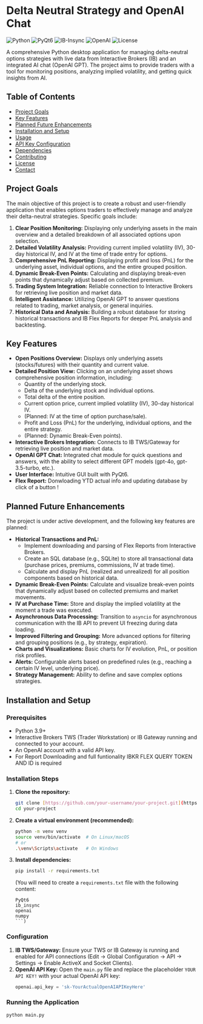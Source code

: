 # Delta Neutral Strategy and OpenAI Chat

![Python](https://img.shields.io/badge/Python-3.9+-blue.svg)
![PyQt6](https://img.shields.io/badge/GUI-PyQt6-green.svg)
![IB-Insync](https://img.shields.io/badge/BrokerAPI-IB--Insync-orange.svg)
![OpenAI](https://img.shields.io/badge/AI-OpenAI-purple.svg)
![License](https://img.shields.io/badge/License-MIT-lightgrey.svg)

A comprehensive Python desktop application for managing delta-neutral options strategies with live data from Interactive Brokers (IB) and an integrated AI chat (OpenAI GPT). The project aims to provide traders with a tool for monitoring positions, analyzing implied volatility, and getting quick insights from AI.

## Table of Contents

- [Project Goals](#project-goals)
- [Key Features](#key-features)
- [Planned Future Enhancements](#planned-future-enhancements)
- [Installation and Setup](#installation-and-setup)
- [Usage](#usage)
- [API Key Configuration](#api-key-configuration)
- [Dependencies](#dependencies)
- [Contributing](#contributing)
- [License](#license)
- [Contact](#contact)

## Project Goals

The main objective of this project is to create a robust and user-friendly application that enables options traders to effectively manage and analyze their delta-neutral strategies. Specific goals include:

1.  **Clear Position Monitoring:** Displaying only underlying assets in the main overview and a detailed breakdown of all associated options upon selection.
2.  **Detailed Volatility Analysis:** Providing current implied volatility (IV), 30-day historical IV, and IV at the time of trade entry for options.
3.  **Comprehensive PnL Reporting:** Displaying profit and loss (PnL) for the underlying asset, individual options, and the entire grouped position.
4.  **Dynamic Break-Even Points:** Calculating and displaying break-even points that dynamically adjust based on collected premium.
5.  **Trading System Integration:** Reliable connection to Interactive Brokers for retrieving live position and market data.
6.  **Intelligent Assistance:** Utilizing OpenAI GPT to answer questions related to trading, market analysis, or general inquiries.
7.  **Historical Data and Analysis:** Building a robust database for storing historical transactions and IB Flex Reports for deeper PnL analysis and backtesting.

## Key Features

* **Open Positions Overview:** Displays only underlying assets (stocks/futures) with their quantity and current value.
* **Detailed Position View:** Clicking on an underlying asset shows comprehensive position information, including:
    * Quantity of the underlying stock.
    * Delta of the underlying stock and individual options.
    * Total delta of the entire position.
    * Current option price, current implied volatility (IV), 30-day historical IV.
    * (Planned: IV at the time of option purchase/sale).
    * Profit and Loss (PnL) for the underlying, individual options, and the entire strategy.
    * (Planned: Dynamic Break-Even points).
* **Interactive Brokers Integration:** Connects to IB TWS/Gateway for retrieving live position and market data.
* **OpenAI GPT Chat:** Integrated chat module for quick questions and answers, with the ability to select different GPT models (gpt-4o, gpt-3.5-turbo, etc.).
* **User Interface:** Intuitive GUI built with PyQt6.
* **Flex Report:** Donwloading YTD actual info and updating database by click of a button !

## Planned Future Enhancements

The project is under active development, and the following key features are planned:

* **Historical Transactions and PnL:**
    * Implement downloading and parsing of Flex Reports from Interactive Brokers.
    * Create an SQL database (e.g., SQLite) to store all transactional data (purchase prices, premiums, commissions, IV at trade time).
    * Calculate and display PnL (realized and unrealized) for all position components based on historical data.
* **Dynamic Break-Even Points:** Calculate and visualize break-even points that dynamically adjust based on collected premiums and market movements.
* **IV at Purchase Time:** Store and display the implied volatility at the moment a trade was executed.
* **Asynchronous Data Processing:** Transition to `asyncio` for asynchronous communication with the IB API to prevent UI freezing during data loading.
* **Improved Filtering and Grouping:** More advanced options for filtering and grouping positions (e.g., by strategy, expiration).
* **Charts and Visualizations:** Basic charts for IV evolution, PnL, or position risk profiles.
* **Alerts:** Configurable alerts based on predefined rules (e.g., reaching a certain IV level, underlying price).
* **Strategy Management:** Ability to define and save complex options strategies.

## Installation and Setup

### Prerequisites

* Python 3.9+
* Interactive Brokers TWS (Trader Workstation) or IB Gateway running and connected to your account.
* An OpenAI account with a valid API key.
* For Report Downloading and full funtionality IBKR FLEX QUERY TOKEN AND ID is required

### Installation Steps

1.  **Clone the repository:**
    ```bash
    git clone [https://github.com/your-username/your-project.git](https://github.com/your-username/your-project.git)
    cd your-project
    ```
2.  **Create a virtual environment (recommended):**
    ```bash
    python -m venv venv
    source venv/bin/activate  # On Linux/macOS
    # or
    .\venv\Scripts\activate   # On Windows
    ```
3.  **Install dependencies:**
    ```bash
    pip install -r requirements.txt
    ```
    (You will need to create a `requirements.txt` file with the following content:
    ```
    PyQt6
    ib_insync
    openai
    numpy
    ```)

### Configuration

1.  **IB TWS/Gateway:** Ensure your TWS or IB Gateway is running and enabled for API connections (Edit -> Global Configuration -> API -> Settings -> Enable ActiveX and Socket Clients).
2.  **OpenAI API Key:** Open the `main.py` file and replace the placeholder `YOUR API KEY!` with your actual OpenAI API key:
    ```python
    openai.api_key = 'sk-YourActualOpenAIAPIKeyHere'
    ```

### Running the Application

```bash
python main.py
